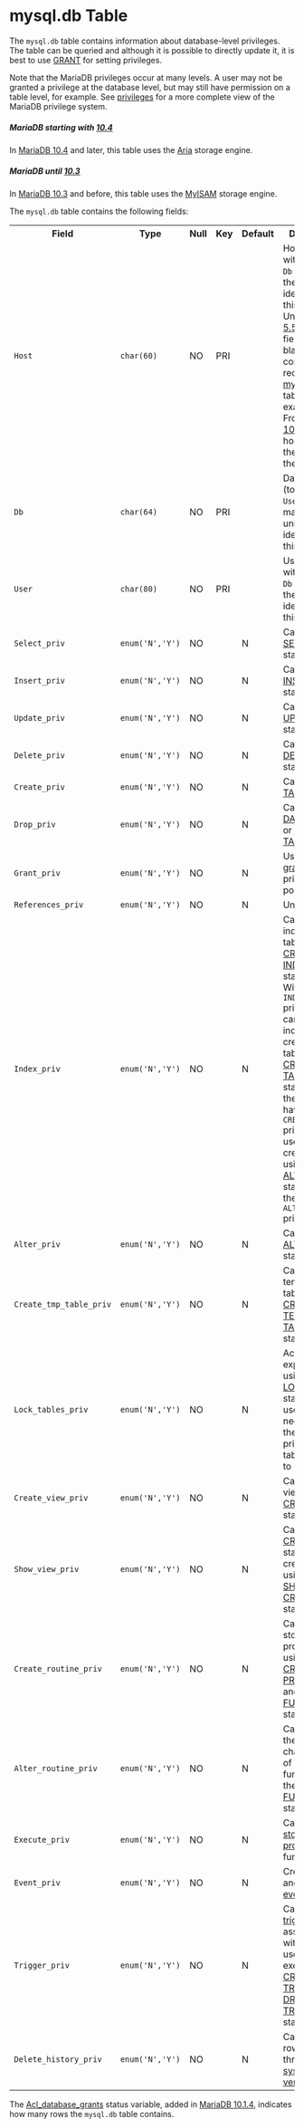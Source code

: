 # mysql.db Table

The `mysql.db` table contains information about database-level privileges. The table can be queried and although it is possible to directly update it, it is best to use [GRANT](/sql-statements-structure/sql-statements/account-management-sql-commands/grant/) for setting privileges.

Note that the MariaDB privileges occur at many levels. A user may not be granted a privilege at the database level, but may still have permission on a table level, for example. See [privileges](/sql-statements-structure/sql-statements/account-management-sql-commands/grant/) for a more complete view of the MariaDB privilege system.

##### MariaDB starting with [10.4](/kb/en/what-is-mariadb-104/)

In [MariaDB 10.4](/kb/en/what-is-mariadb-104/) and later, this table uses the [Aria](/columns-storage-engines-and-plugins/storage-engines/aria/) storage engine.

##### MariaDB until [10.3](/kb/en/what-is-mariadb-103/)

In [MariaDB 10.3](/kb/en/what-is-mariadb-103/) and before, this table uses the [MyISAM](/columns-storage-engines-and-plugins/storage-engines/myisam-storage-engine/) storage engine.

The `mysql.db` table contains the following fields:

<table><tbody><tr><th>Field</th><th>Type</th><th>Null</th><th>Key</th><th>Default</th><th>Description</th><th>Introduced</th></tr>
<tr><td><code>Host</code></td><td><code>char(60)</code></td><td>NO</td><td>PRI</td><td></td><td>Host (together with <code>User</code> and <code>Db</code> makes up the unique identifier for this record. Until <a href="/kb/en/what-is-mariadb-55/">MariaDB 5.5</a>, if the host field was blank, the corresponding record in the <a href="/kb/en/mysqlhost-table/">mysql.host</a> table would be examined. From <a href="/kb/en/what-is-mariadb-100/">MariaDB 10.0</a>, a blank host field is the same as the <code>%</code> wildcard.</td><td></td></tr>
<tr><td><code>Db</code></td><td><code>char(64)</code></td><td>NO</td><td>PRI</td><td></td><td>Database (together with <code>User</code> and <code>Host</code> makes up the unique identifier for this record.</td><td></td></tr>
<tr><td><code>User</code></td><td><code>char(80)</code></td><td>NO</td><td>PRI</td><td></td><td>User (together with <code>Host</code> and <code>Db</code> makes up the unique identifier for this record.</td><td></td></tr>
<tr><td><code>Select_priv</code></td><td><code>enum('N','Y')</code></td><td>NO</td><td></td><td>N</td><td>Can perform <a href="/kb/en/select/">SELECT</a> statements.</td><td></td></tr>
<tr><td><code>Insert_priv</code></td><td><code>enum('N','Y')</code></td><td>NO</td><td></td><td>N</td><td>Can perform <a href="/kb/en/insert/">INSERT</a> statements.</td><td></td></tr>
<tr><td><code>Update_priv</code></td><td><code>enum('N','Y')</code></td><td>NO</td><td></td><td>N</td><td>Can perform <a href="/kb/en/update/">UPDATE</a> statements.</td><td></td></tr>
<tr><td><code>Delete_priv</code></td><td><code>enum('N','Y')</code></td><td>NO</td><td></td><td>N</td><td>Can perform <a href="/kb/en/delete/">DELETE</a> statements.</td><td></td></tr>
<tr><td><code>Create_priv</code></td><td><code>enum('N','Y')</code></td><td>NO</td><td></td><td>N</td><td>Can <a href="/kb/en/create-table/">CREATE TABLE's</a>.</td><td></td></tr>
<tr><td><code>Drop_priv</code></td><td><code>enum('N','Y')</code></td><td>NO</td><td></td><td>N</td><td>Can <a href="/kb/en/drop-database/">DROP DATABASE's</a> or <a href="/kb/en/drop-table/">DROP TABLE's</a>.</td><td></td></tr>
<tr><td><code>Grant_priv</code></td><td><code>enum('N','Y')</code></td><td>NO</td><td></td><td>N</td><td>User can <a href="/kb/en/grant/">grant</a> privileges they possess.</td><td></td></tr>
<tr><td><code>References_priv</code></td><td><code>enum('N','Y')</code></td><td>NO</td><td></td><td>N</td><td>Unused</td><td></td></tr>
<tr><td><code>Index_priv</code></td><td><code>enum('N','Y')</code></td><td>NO</td><td></td><td>N</td><td>Can create an index on a table using the <a href="/kb/en/create-index/">CREATE INDEX</a> statement. Without the <code>INDEX</code> privilege, user can still create indexes when creating a table using the <a href="/kb/en/create-table/">CREATE TABLE</a> statement if the user has have the <code>CREATE</code> privilege, and user can create indexes using the <a href="/kb/en/alter-table/">ALTER TABLE</a> statement if they have the <code>ALTER</code> privilege.</td><td></td></tr>
<tr><td><code>Alter_priv</code></td><td><code>enum('N','Y')</code></td><td>NO</td><td></td><td>N</td><td>Can perform <a href="/kb/en/alter-table/">ALTER TABLE</a> statements.</td><td></td></tr>
<tr><td><code>Create_tmp_table_priv</code></td><td><code>enum('N','Y')</code></td><td>NO</td><td></td><td>N</td><td>Can create temporary tables with the <a href="/kb/en/create-table/">CREATE TEMPORARY TABLE</a> statement.</td><td></td></tr>
<tr><td><code>Lock_tables_priv</code></td><td><code>enum('N','Y')</code></td><td>NO</td><td></td><td>N</td><td>Acquire explicit locks using the <a href="/kb/en/transactions-lock/">LOCK TABLES</a> statement; user also needs to have the <code>SELECT</code> privilege on a table in order to lock it.</td><td></td></tr>
<tr><td><code>Create_view_priv</code></td><td><code>enum('N','Y')</code></td><td>NO</td><td></td><td>N</td><td>Can create a view using the <a href="/kb/en/create-view/">CREATE_VIEW</a> statement.</td><td></td></tr>
<tr><td><code>Show_view_priv</code></td><td><code>enum('N','Y')</code></td><td>NO</td><td></td><td>N</td><td>Can show the <a href="/kb/en/create-view/">CREATE VIEW</a> statement to create a view using the <a href="/kb/en/show-create-view/">SHOW CREATE VIEW</a> statement.</td><td></td></tr>
<tr><td><code>Create_routine_priv</code></td><td><code>enum('N','Y')</code></td><td>NO</td><td></td><td>N</td><td>Can create stored programs using the <a href="/kb/en/create-procedure/">CREATE PROCEDURE</a> and <a href="/kb/en/create-function/">CREATE FUNCTION</a> statements.</td><td></td></tr>
<tr><td><code>Alter_routine_priv</code></td><td><code>enum('N','Y')</code></td><td>NO</td><td></td><td>N</td><td>Can change the characteristics of a stored function using the <a href="/kb/en/alter-function/">ALTER FUNCTION</a> statement.</td><td></td></tr>
<tr><td><code>Execute_priv</code></td><td><code>enum('N','Y')</code></td><td>NO</td><td></td><td>N</td><td>Can execute <a href="/kb/en/stored-procedures/">stored procedure</a> or functions.</td><td></td></tr>
<tr><td><code>Event_priv</code></td><td><code>enum('N','Y')</code></td><td>NO</td><td></td><td>N</td><td>Create, drop and alter <a href="/kb/en/stored-programs-and-views-events/">events</a>.</td><td></td></tr>
<tr><td><code>Trigger_priv</code></td><td><code>enum('N','Y')</code></td><td>NO</td><td></td><td>N</td><td>Can execute <a href="/kb/en/triggers/">triggers</a> associated with tables the user updates, execute the <a href="/kb/en/create-trigger/">CREATE TRIGGER</a> and <a href="/kb/en/drop-trigger/">DROP TRIGGER</a> statements.</td><td></td></tr>
<tr><td><code>Delete_history_priv</code></td><td><code>enum('N','Y')</code></td><td>NO</td><td></td><td>N</td><td>Can delete rows created through <a href="/kb/en/system-versioned-tables/">system versioning</a>.</td><td><a href="/kb/en/mariadb-1035-release-notes/">MariaDB 10.3.5</a></td></tr>
</tbody></table>

The [Acl_database_grants](/kb/en/server-status-variables/#acl_database_grants) status variable, added in [MariaDB 10.1.4](/kb/en/mariadb-1014-release-notes/), indicates how many rows the `mysql.db` table contains.